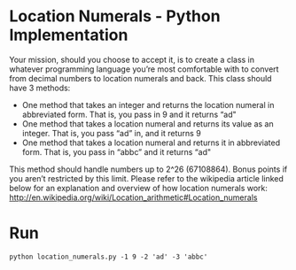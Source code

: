 # Location Numerals - Python Implementation

Your mission, should you choose to accept it, is to create a class in whatever programming language you’re most comfortable with to convert from decimal numbers to location numerals and back. This class should have 3 methods:

* One method that takes an integer and returns the location numeral in abbreviated form. That is, you pass in 9 and it returns “ad"
* One method that takes a location numeral and returns its value as an integer. That is, you pass “ad” in, and it returns 9
* One method that takes a location numeral and returns it in abbreviated form. That is, you pass in “abbc” and it returns “ad"

This method should handle numbers up to 2^26 (67108864). Bonus points if you aren’t restricted by this limit. Please refer to the wikipedia article linked below for an explanation and overview of how location numerals work: http://en.wikipedia.org/wiki/Location_arithmetic#Location_numerals

# Run
`python location_numerals.py -1 9 -2 'ad' -3 'abbc'`
